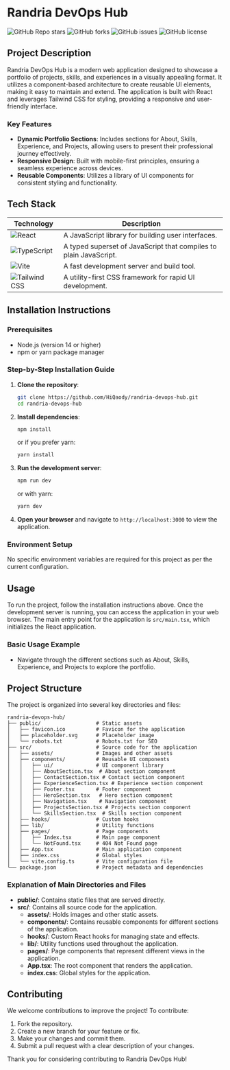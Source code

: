 # Randria DevOps Hub

![GitHub Repo stars](https://img.shields.io/github/stars/HiQaody/randria-devops-hub?style=social) ![GitHub forks](https://img.shields.io/github/forks/HiQaody/randria-devops-hub) ![GitHub issues](https://img.shields.io/github/issues/HiQaody/randria-devops-hub) ![GitHub license](https://img.shields.io/github/license/HiQaody/randria-devops-hub)

## Project Description

Randria DevOps Hub is a modern web application designed to showcase a portfolio of projects, skills, and experiences in a visually appealing format. It utilizes a component-based architecture to create reusable UI elements, making it easy to maintain and extend. The application is built with React and leverages Tailwind CSS for styling, providing a responsive and user-friendly interface.

### Key Features
- **Dynamic Portfolio Sections**: Includes sections for About, Skills, Experience, and Projects, allowing users to present their professional journey effectively.
- **Responsive Design**: Built with mobile-first principles, ensuring a seamless experience across devices.
- **Reusable Components**: Utilizes a library of UI components for consistent styling and functionality.

## Tech Stack

| Technology       | Description                                        |
|------------------|----------------------------------------------------|
| ![React](https://img.shields.io/badge/React-61DAFB?style=flat&logo=react&logoColor=black) | A JavaScript library for building user interfaces. |
| ![TypeScript](https://img.shields.io/badge/TypeScript-007ACC?style=flat&logo=typescript&logoColor=white) | A typed superset of JavaScript that compiles to plain JavaScript. |
| ![Vite](https://img.shields.io/badge/Vite-4FC08D?style=flat&logo=vite&logoColor=white) | A fast development server and build tool. |
| ![Tailwind CSS](https://img.shields.io/badge/Tailwind%20CSS-06B6D4?style=flat&logo=tailwindcss&logoColor=white) | A utility-first CSS framework for rapid UI development. |

## Installation Instructions

### Prerequisites
- Node.js (version 14 or higher)
- npm or yarn package manager

### Step-by-Step Installation Guide
1. **Clone the repository**:
   ```bash
   git clone https://github.com/HiQaody/randria-devops-hub.git
   cd randria-devops-hub
   ```

2. **Install dependencies**:
   ```bash
   npm install
   ```
   or if you prefer yarn:
   ```bash
   yarn install
   ```

3. **Run the development server**:
   ```bash
   npm run dev
   ```
   or with yarn:
   ```bash
   yarn dev
   ```

4. **Open your browser** and navigate to `http://localhost:3000` to view the application.

### Environment Setup
No specific environment variables are required for this project as per the current configuration.

## Usage

To run the project, follow the installation instructions above. Once the development server is running, you can access the application in your web browser. The main entry point for the application is `src/main.tsx`, which initializes the React application.

### Basic Usage Example
- Navigate through the different sections such as About, Skills, Experience, and Projects to explore the portfolio.

## Project Structure

The project is organized into several key directories and files:

```
randria-devops-hub/
├── public/                  # Static assets
│   ├── favicon.ico          # Favicon for the application
│   ├── placeholder.svg      # Placeholder image
│   └── robots.txt           # Robots.txt for SEO
├── src/                     # Source code for the application
│   ├── assets/              # Images and other assets
│   ├── components/          # Reusable UI components
│   │   ├── ui/              # UI component library
│   │   ├── AboutSection.tsx  # About section component
│   │   ├── ContactSection.tsx # Contact section component
│   │   ├── ExperienceSection.tsx # Experience section component
│   │   ├── Footer.tsx       # Footer component
│   │   ├── HeroSection.tsx   # Hero section component
│   │   ├── Navigation.tsx    # Navigation component
│   │   ├── ProjectsSection.tsx # Projects section component
│   │   └── SkillsSection.tsx  # Skills section component
│   ├── hooks/               # Custom hooks
│   ├── lib/                 # Utility functions
│   ├── pages/               # Page components
│   │   ├── Index.tsx        # Main page component
│   │   └── NotFound.tsx     # 404 Not Found page
│   ├── App.tsx              # Main application component
│   ├── index.css            # Global styles
│   └── vite.config.ts       # Vite configuration file
└── package.json             # Project metadata and dependencies
```

### Explanation of Main Directories and Files
- **public/**: Contains static files that are served directly.
- **src/**: Contains all source code for the application.
  - **assets/**: Holds images and other static assets.
  - **components/**: Contains reusable components for different sections of the application.
  - **hooks/**: Custom React hooks for managing state and effects.
  - **lib/**: Utility functions used throughout the application.
  - **pages/**: Page components that represent different views in the application.
  - **App.tsx**: The root component that renders the application.
  - **index.css**: Global styles for the application.

## Contributing

We welcome contributions to improve the project! To contribute:
1. Fork the repository.
2. Create a new branch for your feature or fix.
3. Make your changes and commit them.
4. Submit a pull request with a clear description of your changes.

Thank you for considering contributing to Randria DevOps Hub!

